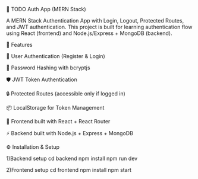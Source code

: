 📌 TODO Auth App (MERN Stack)

A MERN Stack Authentication App with Login, Logout, Protected Routes, and JWT authentication.
This project is built for learning authentication flow using React (frontend) and Node.js/Express + MongoDB (backend).

🚀 Features

🔐 User Authentication (Register & Login)

🔑 Password Hashing with bcryptjs

🛡️ JWT Token Authentication

🔒 Protected Routes (accessible only if logged in)

📦 LocalStorage for Token Management

🎨 Frontend built with React + React Router

⚡ Backend built with Node.js + Express + MongoDB

⚙️ Installation & Setup

1️)Backend setup
cd backend
npm install
npm run dev

2)Frontend setup
cd frontend
npm install
npm start
